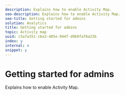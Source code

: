 ```yaml
---
description: Explains how to enable Activity Map.
seo-description: Explains how to enable Activity Map.
seo-title: Getting started for admins
solution: Analytics
title: Getting started for admins
topic: Activity map
uuid: c5a7a351-c6a3-485e-944f-d9b0faf6a23b
index: y
internal: n
snippet: y
---
```


# Getting started for admins

Explains how to enable Activity Map.

